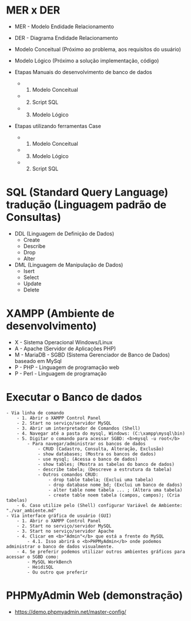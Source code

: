 # MER x DER
- MER - Modelo Endidade Relacionamento
- DER - Diagrama Endidade Relacionamento

- Modelo Conceitual (Próximo ao problema, aos requisitos do usuário)
- Modelo Lógico (Próximo a solução implementação, código)

- Etapas Manuais do desenvolvimento de banco de dados
	- 1. Modelo Conceitual
	- 2. Script SQL
	- 3. Modelo Lógico
- Etapas utilizando ferramentas Case
	- 1. Modelo Conceitual 
	- 3. Modelo Lógico
	- 2. Script SQL
	
# SQL (Standard Query Language) tradução (Linguagem padrão de Consultas)
- DDL (Linguagem de Definição de Dados)
	- Create
	- Describe
	- Drop
	- Alter
- DML (Linguagem de Manipulação de Dados)
	- Isert
	- Select
	- Update
	- Delete

# XAMPP (Ambiente de desenvolvimento)
- X - Sistema Operacional Windows/Linux
- A - Apache (Servidor de Aplicações PHP)
- M - MariaDB - SGBD (Sistema Gerenciador de Banco de Dados) baseado em MySql
- P - PHP - Linguagem de programação web
- P - Perl - Linguagem de programação

# Executar o Banco de dados
	- Via linha de comando
		- 1. Abrir o XAMPP Control Panel
		- 2. Start no serviço/servidor MySQL
		- 3. Abrir um interpretador de Comandos (Shell)
		- 4. Navegar até a pasta do mysql, Windows: (C:\xampp\mysql\bin)
		- 5. Digitar o comando para acessar SGBD: <b>mysql -u root</b>
			- Para navegar/administrar os bancos de dados
				- CRUD (Cadastro, Consulta, Alteração, Exclusão)
				- show databases; (Mostra os bancos de dados)
				- use mysql; (Acessa o banco de dados)
				- show tables; (Mostra as tabelas do banco de dados)
				- describe tabela; (Descreve a estrutura da tabela)
				- Outros comandos CRUD:
					- drop table tabela; (Exclui uma tabela)
					- drop database nome_bd; (Exclui um banco de dados)
					- alter table nome tabela ... ; (Altera uma tabela)
					- create table noem tabela (campos, campos); (Cria tabelas)
		- 6. Caso utilize pelo (Shell) configurar Variável de Ambiente: "./var_ambiente.md"
	- Via interface gráfica de usuário (GUI)
		- 1. Abrir o XAMPP Control Panel
		- 2. Start no serviço/servidor MySQL
		- 3. Start no serviço/servidor Apache
		- 4. Clicar em <b>"Admin"</b> que está a frente do MySQL
			- 4.1. Isso abrirá o <b>PHPMyAdmin</b> onde podemos administrar o banco de dados visualmente.
		- 4. Se preferir podemos utilizar outros ambientes gráficos para acessar o SGBD como:
			- MySQL WorkBench
			- HeidiSQL
			- Ou outro que preferir
# PHPMyAdmin Web (demonstração)
- https://demo.phpmyadmin.net/master-config/
